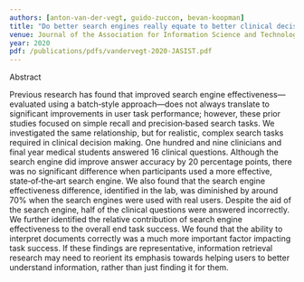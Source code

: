 ```yaml
---
authors: [anton-van-der-vegt, guido-zuccon, bevan-koopman]
title: "Do better search engines really equate to better clinical decisions? If not, why not?"
venue: Journal of the Association for Information Science and Technology
year: 2020
pdf: /publications/pdfs/vandervegt-2020-JASIST.pdf
---
```


Abstract

Previous research has found that improved search engine effectiveness—evaluated using a batch‐style approach—does not always translate to significant improvements in user task performance; however, these prior studies focused on simple recall and precision‐based search tasks. We investigated the same relationship, but for realistic, complex search tasks required in clinical decision making. One hundred and nine clinicians and final year medical students answered 16 clinical questions. Although the search engine did improve answer accuracy by 20 percentage points, there was no significant difference when participants used a more effective, state‐of‐the‐art search engine. We also found that the search engine effectiveness difference, identified in the lab, was diminished by around 70% when the search engines were used with real users. Despite the aid of the search engine, half of the clinical questions were answered incorrectly. We further identified the relative contribution of search engine effectiveness to the overall end task success. We found that the ability to interpret documents correctly was a much more important factor impacting task success. If these findings are representative, information retrieval research may need to reorient its emphasis towards helping users to better understand information, rather than just finding it for them.
